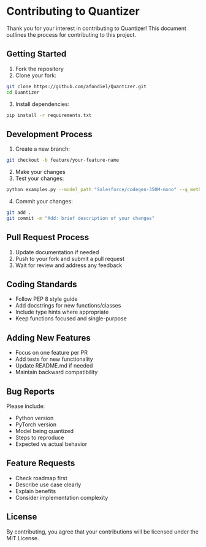 # Contributing to Quantizer

Thank you for your interest in contributing to Quantizer! This document outlines the process for contributing to this project.

## Getting Started

1. Fork the repository
2. Clone your fork:
```bash
git clone https://github.com/afondiel/Quantizer.git
cd Quantizer
```
3. Install dependencies:
```bash
pip install -r requirements.txt
```

## Development Process

1. Create a new branch:
```bash
git checkout -b feature/your-feature-name
```

2. Make your changes
3. Test your changes:
```bash
python examples.py --model_path "Salesforce/codegen-350M-mono" --q_method w8a32
```

4. Commit your changes:
```bash
git add .
git commit -m "Add: brief description of your changes"
```

## Pull Request Process

1. Update documentation if needed
2. Push to your fork and submit a pull request
3. Wait for review and address any feedback

## Coding Standards

- Follow PEP 8 style guide
- Add docstrings for new functions/classes
- Include type hints where appropriate
- Keep functions focused and single-purpose

## Adding New Features

- Focus on one feature per PR
- Add tests for new functionality
- Update README.md if needed
- Maintain backward compatibility

## Bug Reports

Please include:
- Python version
- PyTorch version
- Model being quantized
- Steps to reproduce
- Expected vs actual behavior

## Feature Requests

- Check roadmap first
- Describe use case clearly
- Explain benefits
- Consider implementation complexity

## License

By contributing, you agree that your contributions will be licensed under the MIT License.